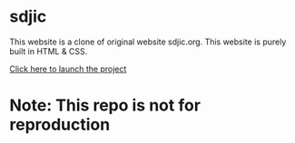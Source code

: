 # sdjic
This website is a clone of original website sdjic.org.
This website is purely built in HTML & CSS.

[Click here to launch the project](https://threej-in.github.io/sdjic/)
# Note: This repo is not for reproduction

